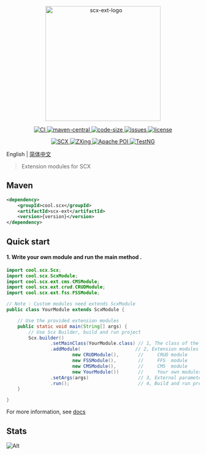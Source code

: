 <p align="center">
    <img src="https://scx.cool/img/scx-ext-logo.svg" width="300px"  alt="scx-ext-logo"/>
</p>
<p align="center">
    <a target="_blank" href="https://github.com/scx567888/scx-ext/actions/workflows/ci.yml">
        <img src="https://github.com/scx567888/scx-ext/actions/workflows/ci.yml/badge.svg" alt="CI"/>
    </a>
    <a target="_blank" href="https://search.maven.org/artifact/cool.scx/scx-ext">
        <img src="https://img.shields.io/maven-central/v/cool.scx/scx-ext?color=ff69b4" alt="maven-central"/>
    </a>
    <a target="_blank" href="https://github.com/scx567888/scx-ext">
        <img src="https://img.shields.io/github/languages/code-size/scx567888/scx-ext?color=orange" alt="code-size"/>
    </a>
    <a target="_blank" href="https://github.com/scx567888/scx-ext/issues">
        <img src="https://img.shields.io/github/issues/scx567888/scx-ext" alt="issues"/>
    </a>
    <a target="_blank" href="https://github.com/scx567888/scx-ext/blob/master/LICENSE">
        <img src="https://img.shields.io/github/license/scx567888/scx-ext" alt="license"/>
    </a>
</p>
<p align="center">
    <a target="_blank" href="https://github.com/scx567888/scx">
        <img src="https://img.shields.io/badge/SCX-f44336" alt="SCX"/>
    </a>
    <a target="_blank" href="https://github.com/zxing/zxing">
        <img src="https://img.shields.io/badge/ZXing-44be16" alt="ZXing"/>
    </a>
    <a target="_blank" href="https://github.com/apache/poi">
        <img src="https://img.shields.io/badge/Apache POI-6269d3" alt="Apache POI"/>
    </a>
    <a target="_blank" href="https://github.com/cbeust/testng">
        <img src="https://img.shields.io/badge/TestNG-9c27b0" alt="TestNG"/>
    </a>
</p>

English | [简体中文](./README.zh-CN.md)

> Extension modules for SCX

## Maven

``` xml
<dependency>
    <groupId>cool.scx</groupId>
    <artifactId>scx-ext</artifactId>
    <version>{version}</version>
</dependency>
```

## Quick start

#### 1. Write your own module and run the main method .

``` java
import cool.scx.Scx;
import cool.scx.ScxModule;
import cool.scx.ext.cms.CMSModule;
import cool.scx.ext.crud.CRUDModule;
import cool.scx.ext.fss.FSSModule;

// Note : Custom modules need extends ScxModule
public class YourModule extends ScxModule {

    // Use the provided extension modules 
    public static void main(String[] args) {
        // Use Scx Builder, build and run project
        Scx.builder()
                .setMainClass(YourModule.class) // 1, The class of the Main method
                .addModule(                    // 2, Extension modules and your own modules
                        new CRUDModule(),       //     CRUD module
                        new FSSModule(),        //     FFS  module
                        new CMSModule(),        //     CMS  module
                        new YourModule())       //     Your own modules
                .setArgs(args)                  // 3, External parameters
                .run();                         // 4, Build and run project
    }

}
```

For more information, see [docs](https://scx.cool/docs/scx/index.html)

## Stats

![Alt](https://repobeats.axiom.co/api/embed/0f2641577ec3946348ea80315059aba02e1fd31e.svg "Repobeats analytics image")